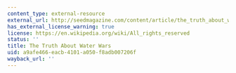 ```yaml
---
content_type: external-resource
external_url: http://seedmagazine.com/content/article/the_truth_about_water_wars?#postel
has_external_license_warning: true
license: https://en.wikipedia.org/wiki/All_rights_reserved
status: ''
title: The Truth About Water Wars
uid: a9afe466-eacb-4101-a050-f8adb007206f
wayback_url: ''
---
```

